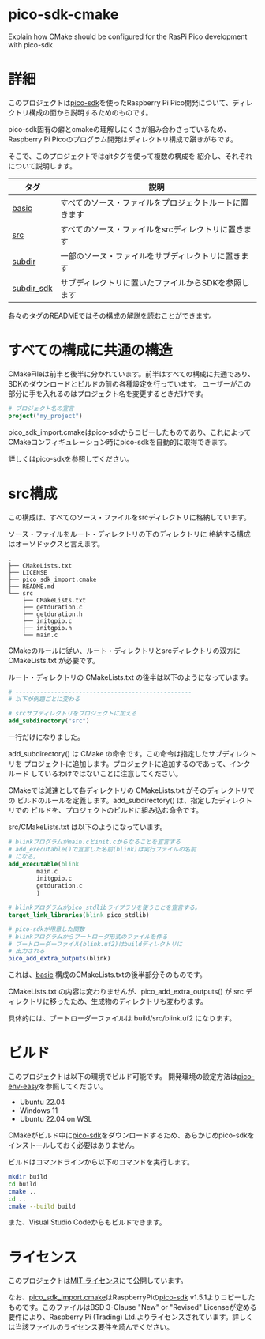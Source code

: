 # pico-sdk-cmake
Explain how CMake should be configured for the RasPi Pico development with pico-sdk

# 詳細

このプロジェクトは[pico-sdk](https://github.com/raspberrypi/pico-sdk)を使ったRaspberry Pi Pico開発について、ディレクトリ構成の面から説明するためのものです。

pico-sdk固有の癖とcmakeの理解しにくさが組み合わさっているため、
Raspberry Pi Picoのプログラム開発はディレクトリ構成で躓きがちです。

そこで、このプロジェクトではgitタグを使って複数の構成を
紹介し、それぞれについて説明します。

タグ       | 説明
-----------|-----------
[basic](https://github.com/suikan4github/pico-sdk-cmake/tree/basic)      | すべてのソース・ファイルをプロジェクトルートに置きます
[src](https://github.com/suikan4github/pico-sdk-cmake/tree/src)        | すべてのソース・ファイルをsrcディレクトリに置きます
[subdir](https://github.com/suikan4github/pico-sdk-cmake/tree/subdir)     | 一部のソース・ファイルをサブディレクトリに置きます
[subdir_sdk](subdir_sdk) | サブディレクトリに置いたファイルからSDKを参照します

各々のタグのREADMEではその構成の解説を読むことができます。

# すべての構成に共通の構造


CMakeFileは前半と後半に分かれています。前半はすべての構成に共通であり、
SDKのダウンロードとビルドの前の各種設定を行っています。
ユーザーがこの部分に手を入れるのはプロジェクト名を変更するときだけです。

```CMake
# プロジェクト名の宣言
project("my_project")
```

pico_sdk_import.cmakeはpico-sdkからコピーしたものであり、これによって
CMakeコンフィギュレーション時にpico-sdkを自動的に取得できます。

詳しくはpico-sdkを参照してください。

# src構成
この構成は、すべてのソース・ファイルをsrcディレクトリに格納しています。

ソース・ファイルをルート・ディレクトリの下のディレクトリに
格納する構成はオーソドックスと言えます。

```
.
├── CMakeLists.txt
├── LICENSE
├── pico_sdk_import.cmake
├── README.md
└── src
    ├── CMakeLists.txt
    ├── getduration.c
    ├── getduration.h
    ├── initgpio.c
    ├── initgpio.h
    └── main.c
```
CMakeのルールに従い、ルート・ディレクトリとsrcディレクトリの双方に
CMakeLists.txt が必要です。

ルート・ディレクトリの CMakeLists.txt の後半は以下のようになっています。
```CMake
# --------------------------------------------------
# 以下が例題ごとに変わる

# srcサブディレクトリをプロジェクトに加える
add_subdirectory("src")
```
一行だけになりました。

add_subdirectory() は CMake の命令です。この命令は指定したサブディレクトリを
プロジェクトに追加します。プロジェクトに追加するのであって、インクルード
しているわけではないことに注意してください。

CMakeでは減速として各ディレクトリの CMakeLists.txt がそのディレクトリでの
ビルドのルールを定義します。add_subdirectory() は、指定したディレクトリでの
ビルドを、プロジェクトのビルドに組み込む命令です。

src/CMakeLists.txt は以下のようになっています。
```CMake
# blinkプログラムがmain.cとinit.cからなることを宣言する
# add_executable()で宣言した名前(blink)は実行ファイルの名前
# になる。
add_executable(blink
        main.c
        initgpio.c
        getduration.c
        )

# blinkプログラムがpico_stdlibライブラリを使うことを宣言する。
target_link_libraries(blink pico_stdlib)

# pico-sdkが用意した関数
# blinkプログラムからブートローダ形式のファイルを作る
# ブートローダーファイル(blink.uf2)はbuildディレクトリに
# 出力される
pico_add_extra_outputs(blink)

```

これは、[basic](https://github.com/suikan4github/pico-sdk-cmake/tree/basic) 構成のCMakeLists.txtの後半部分そのものです。

CMakeLists.txt の内容は変わりませんが、pico_add_extra_outputs() が
src ディレクトリに移ったため、生成物のディレクトリも変わります。

具体的には、ブートローダーファイルは build/src/blink.uf2 になります。

# ビルド
このプロジェクトは以下の環境でビルド可能です。
開発環境の設定方法は[pico-env-easy](https://github.com/suikan4github/pico-env-easy)を参照してください。

- Ubuntu 22.04
- Windows 11
- Ubuntu 22.04 on WSL

CMakeがビルド中に[pico-sdk](https://github.com/raspberrypi/pico-sdk)をダウンロードするため、あらかじめpico-sdkをインストールしておく必要はありません。


ビルドはコマンドラインから以下のコマンドを実行します。
```bash
mkdir build
cd build
cmake ..
cd ..
cmake --build build
```
また、Visual Studio Codeからもビルドできます。

# ライセンス

このプロジェクトは[MIT ライセンス](LICENSE)にて公開しています。

なお、[pico_sdk_import.cmake](pico_sdk_import.cmake)はRaspberryPiの[pico-sdk](https://github.com/raspberrypi/pico-sdk) v1.5.1よりコピーしたものです。このファイルはBSD 3-Clause "New" or "Revised" Licenseが定める要件により、Raspberry Pi (Trading) Ltd.よりライセンスされています。詳しくは当該ファイルのライセンス要件を読んでください。